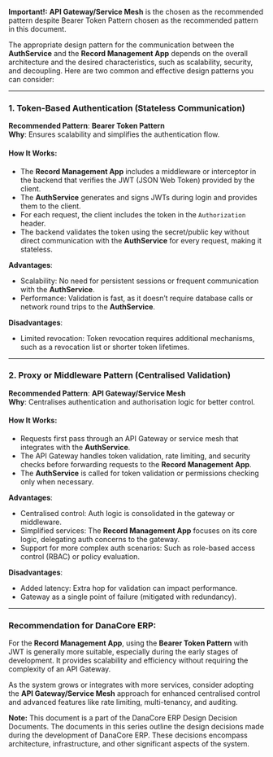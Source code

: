**Important!:** **API Gateway/Service Mesh** is the chosen as the recommended pattern despite Bearer Token Pattern chosen as the recommended pattern in this document.

The appropriate design pattern for the communication between the **AuthService** and the **Record Management App** depends on the overall architecture and the desired characteristics, such as scalability, security, and decoupling. Here are two common and effective design patterns you can consider:

---

### **1. Token-Based Authentication (Stateless Communication)**
**Recommended Pattern**: **Bearer Token Pattern**  
**Why**: Ensures scalability and simplifies the authentication flow.

#### How It Works:
- The **Record Management App** includes a middleware or interceptor in the backend that verifies the JWT (JSON Web Token) provided by the client.
- The **AuthService** generates and signs JWTs during login and provides them to the client.
- For each request, the client includes the token in the `Authorization` header.
- The backend validates the token using the secret/public key without direct communication with the **AuthService** for every request, making it stateless.

**Advantages**:
- Scalability: No need for persistent sessions or frequent communication with the **AuthService**.
- Performance: Validation is fast, as it doesn’t require database calls or network round trips to the **AuthService**.

**Disadvantages**:
- Limited revocation: Token revocation requires additional mechanisms, such as a revocation list or shorter token lifetimes.

---

### **2. Proxy or Middleware Pattern (Centralised Validation)**
**Recommended Pattern**: **API Gateway/Service Mesh**  
**Why**: Centralises authentication and authorisation logic for better control.

#### How It Works:
- Requests first pass through an API Gateway or service mesh that integrates with the **AuthService**.
- The API Gateway handles token validation, rate limiting, and security checks before forwarding requests to the **Record Management App**.
- The **AuthService** is called for token validation or permissions checking only when necessary.

**Advantages**:
- Centralised control: Auth logic is consolidated in the gateway or middleware.
- Simplified services: The **Record Management App** focuses on its core logic, delegating auth concerns to the gateway.
- Support for more complex auth scenarios: Such as role-based access control (RBAC) or policy evaluation.

**Disadvantages**:
- Added latency: Extra hop for validation can impact performance.
- Gateway as a single point of failure (mitigated with redundancy).

---

### Recommendation for DanaCore ERP:
For the **Record Management App**, using the **Bearer Token Pattern** with JWT is generally more suitable, especially during the early stages of development. It provides scalability and efficiency without requiring the complexity of an API Gateway. 

As the system grows or integrates with more services, consider adopting the **API Gateway/Service Mesh** approach for enhanced centralised control and advanced features like rate limiting, multi-tenancy, and auditing.

**Note:** This document is a part of the DanaCore ERP Design Decision Documents. The documents in this series outline the design decisions made during the development of DanaCore ERP. These decisions encompass architecture, infrastructure, and other significant aspects of the system.

